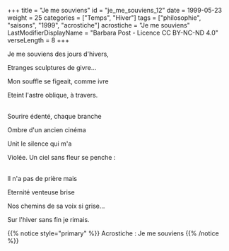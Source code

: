 +++
title = "Je me souviens"
id = "je_me_souviens_12"
date = 1999-05-23
weight = 25
categories = ["Temps", "Hiver"]
tags = ["philosophie", "saisons", "1999", "acrostiche"]
acrostiche = "Je me souviens"
LastModifierDisplayName = "Barbara Post - Licence CC BY-NC-ND 4.0"
verseLength = 8
+++

Je me souviens des jours d'hivers,

Etranges sculptures de givre...

Mon souffle se figeait, comme ivre

Eteint l'astre oblique, à travers.

 \
Sourire édenté, chaque branche

Ombre d'un ancien cinéma

Unit le silence qui m'a

Violée. Un ciel sans fleur se penche :

 \
Il n'a pas de prière mais

Eternité venteuse brise

Nos chemins de sa voix si grise...

Sur l'hiver sans fin je rimais.

{{% notice style="primary" %}}
Acrostiche : Je me souviens
{{% /notice %}}
